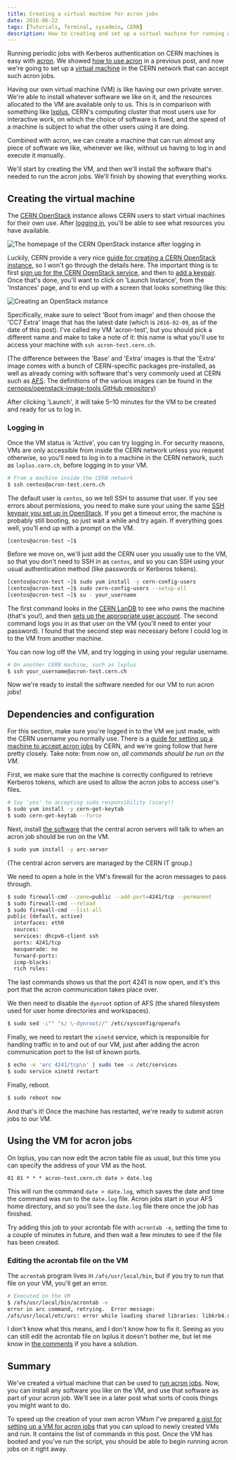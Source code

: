 ```yaml
---
title: Creating a virtual machine for acron jobs
date: 2016-06-22
tags: [Tutorials, Terminal, sysadmin, CERN]
description: How to creating and set up a virtual machine for running acron jobs in the CERN network.
---
```


Running periodic jobs with Kerberos authentication on CERN machines is easy 
with [acron][acron].
We showed [how to use acron][acron-tut] in a previous post, and now we're going 
to set up a [virtual machine][vm] in the CERN network that can accept such 
acron jobs.

Having our own virtual machine (VM) is like having our own private server. 
We're able to install whatever software we like on it, and the resources 
allocated to the VM are available only to us. This is in comparison with 
something like [lxplus][lxplus], CERN's computing cluster that most users use 
for interactive work, on which the choice of software is fixed, and the speed 
of a machine is subject to what the other users using it are doing.

Combined with acron, we can create a machine that can run almost any piece of 
software we like, whenever we like, without us having to log in and execute it 
manually.

We'll start by creating the VM, and then we'll install the software that's 
needed to run the acron jobs. We'll finish by showing that everything works.

## Creating the virtual machine

The [CERN OpenStack][openstack] instance allows CERN users to start virtual 
machines for their own use.
After [logging in][openstack-login], you'll be able to see what resources you 
have available.

![The homepage of the CERN OpenStack instance after logging in](/img/creating-a-vm-for-acron-jobs/openstack-resources.png)

Luckily, CERN provide a very nice [guide for creating a CERN OpenStack 
instance][openstack-guide], so I won't go through the details here. The 
important thing is to first [sign up for the CERN OpenStack 
service][openstack-subscribe], and then to [add a keypair][openstack-keypair].
Once that's done, you'll want to click on 'Launch Instance', from the 
'Instances' page, and to end up with a screen that looks something like this:

![Creating an OpenStack instance](/img/creating-a-vm-for-acron-jobs/openstack-create-instance.png)

Specifically, make sure to select 'Boot from image' and then choose the 'CC7 
Extra' image that has the latest date (which is `2016-02-09`, as of the date of 
this post). I've called my VM 'acron-test', but you should pick a different 
name and make to take a note of it: this name is what you'll use to access your 
machine with `ssh acron-test.cern.ch`.

(The difference between the 'Base' and 'Extra' images is that the 'Extra' image 
comes with a bunch of CERN-specific packages pre-installed, as well as already 
coming with software that's very commonly used at CERN such as [AFS][afs].
The definitions of the various images can be found in the 
[cernops/openstack-image-tools GitHub repository][openstack-images])

After clicking 'Launch', it will take 5–10 minutes for the VM to be created and 
ready for us to log in.

### Logging in

Once the VM status is 'Active', you can try logging in. For security reasons, 
VMs are only accessible from inside the CERN network unless you request 
otherwise, so you'll need to log in to a machine in the CERN network, such as 
`lxplus.cern.ch`, before logging in to your VM.

```bash
# From a machine inside the CERN network
$ ssh centos@acron-test.cern.ch
```

The default user is `centos`, so we tell SSH to assume that user.
If you see errors about permissions, you need to make sure your using the same 
[SSH keypair you set up in OpenStack][openstack-keypair].
If you get a timeout error, the machine is probably still booting, so just wait 
a while and try again.
If everything goes well, you'll end up with a prompt on the VM.

```
[centos@acron-test ~]$
```

Before we move on, we'll just add the CERN user you usually use to the VM, so 
that you don't need to SSH in as `centos`, and so you can SSH using your usual 
authentication method (like passwords or Kerberos tokens).

```bash
[centos@acron-test ~]$ sudo yum install -y cern-config-users
[centos@acron-test ~]$ sudo cern-config-users --setup-all
[centos@acron-test ~]$ su - your_username
```

The first command looks in the [CERN LanDB][landb] to see who owns the machine 
(that's you!), and then [sets up the appropriate user account][cc7-setup].
The second command logs you in as that user on the VM (you'll need to enter 
your password). I found that the second step was necessary before I could log 
in to the VM from another machine.

You can now log off the VM, and try logging in using your regular username.

```bash
# On another CERN machine, such as lxplus
$ ssh your_username@acron-test.cern.ch
```

Now we're ready to install the software needed for our VM to run acron jobs!

## Dependencies and configuration

For this section, make sure you're logged in to the VM we just made, with the CERN 
username you normally use.
There is a [guide for setting up a machine to accept acron 
jobs][acron-host-guide] by CERN, and we're going follow that here pretty 
closely. Take note: from now on, *all commands should be run on the VM*.

First, we make sure that the machine is correctly configured to retrieve 
Kerberos tokens, which are used to allow the acron jobs to access user's files.

```bash
# Say 'yes' to accepting sudo responsibility (scary!)
$ sudo yum install -y cern-get-keytab
$ sudo cern-get-keytab --force
```

Next, install [the software][arc-server] that the central acron servers will 
talk to when an acron job should be run on the VM.

```bash
$ sudo yum install -y arc-server
```

(The central acron servers are managed by the CERN IT group.)

We need to open a hole in the VM's firewall for the acron messages to pass 
through.

```bash
$ sudo firewall-cmd --zone=public --add-port=4241/tcp --permanent
$ sudo firewall-cmd --reload
$ sudo firewall-cmd --list-all
public (default, active)
  interfaces: eth0
  sources:
  services: dhcpv6-client ssh
  ports: 4241/tcp
  masquerade: no
  forward-ports:
  icmp-blocks:
  rich rules:
```

The last commands shows us that the port 4241 is now open, and it's this port 
that the acron communication takes place over.

We then need to disable the `dynroot` option of AFS (the shared filesystem used 
for user home directories and workspaces).

```bash
$ sudo sed -i"" "s/ \-dynroot//" /etc/sysconfig/openafs
```

Finally, we need to restart the `xinetd` service, which is responsible for 
handling traffic in to and out of our VM, just after adding the acron 
communication port to the list of known ports.

```bash
$ echo -e 'arc 4241/tcp\n' | sudo tee -a /etc/services
$ sudo service xinetd restart
```

Finally, reboot.

```bash
$ sudo reboot now
```

And that's it! Once the machine has restarted, we're ready to submit acron jobs 
to our VM.

## Using the VM for acron jobs

On lxplus, you can now edit the acron table file as usual, but this time you 
can specify the address of your VM as the host.

```
01 01 * * * acron-test.cern.ch date > date.log
```

This will run the command `date > date.log`, which saves the date and time the 
command was run to the `date.log` file. Acron jobs start in your AFS home 
directory, and so you'll see the `date.log` file there once the job has 
finished.

Try adding this job to your acrontab file with `acrontab -e`, setting the time 
to a couple of minutes in future, and then wait a few minutes to see if the 
file has been created.

### Editing the acrontab file on the VM

The `acrontab` program lives in `/afs/usr/local/bin`, but if you try to run 
that file on your VM, you'll get an error.

```bash
# Executed on the VM
$ /afs/usr/local/bin/acrontab -e
error in arc command, retrying.  Error message:
/afs/usr/local/etc/arc: error while loading shared libraries: libkrb4.so.2: cannot open shared object file: No such file or directory
```

I don't know what this means, and I don't know how to fix it. Seeing as you can 
still edit the acrontab file on lxplus it doesn't bother me, but let me know in 
[the comments][comments] if you have a solution.

## Summary

We've created a virtual machine that can be used to [run acron 
jobs][acron-tut]. Now, you can install any software you like on the VM, and 
use that software as part of your acron job. We'll see in a later post what 
sorts of cools things you might want to do.

To speed up the creation of your own acron VMsm I've prepared [a gist for 
setting up a VM for acron jobs][acron-gist] that you can upload to newly 
created VMs and run. It contains the list of commands in this post.
Once the VM has booted and you've run the script, you should be able to begin 
running acron jobs on it right away.

[acron]: http://acron.web.cern.ch/
[acron-tut]: /2016/06/running-kerberos-jobs-with-acron/
[vm]: https://en.wikipedia.org/wiki/Virtual_machine
[lxplus]: https://information-technology.web.cern.ch/services/lxplus-service
[openstack]: http://clouddocs.web.cern.ch/clouddocs/
[openstack-login]: https://openstack.cern.ch/
[openstack-guide]: http://clouddocs.web.cern.ch/clouddocs/tutorial_using_a_browser/index.html
[openstack-subscribe]: http://clouddocs.web.cern.ch/clouddocs/tutorial_using_a_browser/subscribe_to_the_cloud_service.html
[openstack-keypair]: http://clouddocs.web.cern.ch/clouddocs/tutorial_using_a_browser/create_a_virtual_machine.html#setting-up-a-keypair
[afs]: https://en.wikipedia.org/wiki/Andrew_File_System
[openstack-images]: https://github.com/cernops/openstack-image-tools
[landb]: https://network.cern.ch/
[cc7-setup]: http://linux.web.cern.ch/linux/centos7/docs/install.shtml#addusercern
[acron-host-guide]: https://cern.service-now.com/service-portal/article.do?n=KB0001704
[arc-server]: http://linuxsoft.cern.ch/cern/centos/7/cern/x86_64/repoview/arc-server.html
[comments]: #comments
[acron-gist]: https://gist.github.com/alexpearce/df924109f0630e3ad19e3fd703b0b37c
